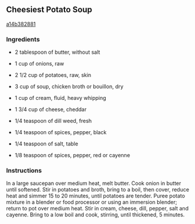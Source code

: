 ## Cheesiest Potato Soup

[a14b382881](http://allrecipes.com/recipe/cheesiest-potato-soup/)

### Ingredients

 - 2 tablespoon of butter, without salt

 - 1 cup of onions, raw

 - 2 1/2 cup of potatoes, raw, skin

 - 3 cup of soup, chicken broth or bouillon, dry

 - 1 cup of cream, fluid, heavy whipping

 - 1 3/4 cup of cheese, cheddar

 - 1/4 teaspoon of dill weed, fresh

 - 1/4 teaspoon of spices, pepper, black

 - 1/4 teaspoon of salt, table

 - 1/8 teaspoon of spices, pepper, red or cayenne

### Instructions

In a large saucepan over medium heat, melt butter. Cook onion in butter until softened. Stir in potatoes and broth, bring to a boil, then cover, reduce heat and simmer 15 to 20 minutes, until potatoes are tender. Puree potato mixture in a blender or food processor or using an immersion blender; return to pot over medium heat. Stir in cream, cheese, dill, pepper, salt and cayenne. Bring to a low boil and cook, stirring, until thickened, 5 minutes.